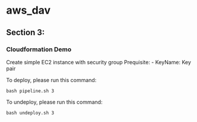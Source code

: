 # aws_dav

## Section 3:
### Cloudformation Demo
Create simple EC2 instance with security group
Prequisite:
    - KeyName: Key pair

To deploy, please run this command:

    bash pipeline.sh 3
To undeploy, please run this command:

    bash undeploy.sh 3

